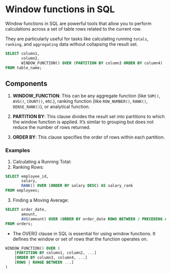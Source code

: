 # Window functions in SQL

Window functions in SQL are powerful tools that allow you to perform calculations across a set of table rows related to the current row.

They are particularly useful for tasks like calculating running `totals`, `ranking`, and `aggregating` data without collapsing the result set.

```sql
SELECT column1,
       column2,
       WINDOW_FUNCTION() OVER (PARTITION BY column3 ORDER BY column4)
FROM table_name;
```

## Components

1. **WINDOW_FUNCTION**: This can be any aggregate function (like `SUM()`, `AVG()`, `COUNT()`, etc.), ranking function (like `ROW_NUMBER()`, `RANK()`, `DENSE_RANK()`), or analytical function.

2. **PARTITION BY**: This clause divides the result set into partitions to which the window function is applied. It’s similar to grouping but does not reduce the number of rows returned.

3. **ORDER BY**: This clause specifies the order of rows within each partition.

### Examples

1. Calculating a Running Total:
2. Ranking Rows:

```sql
SELECT employee_id,
       salary,
       RANK() OVER (ORDER BY salary DESC) AS salary_rank
FROM employees;
```

3. Finding a Moving Average:

```sql
SELECT order_date,
       amount,
       AVG(amount) OVER (ORDER BY order_date ROWS BETWEEN 2 PRECEDING AND CURRENT ROW) AS moving_average
FROM orders;
```

- The OVER() clause in SQL is essential for using window functions. It defines the window or set of rows that the function operates on.

```sql
WINDOW_FUNCTION() OVER (
    [PARTITION BY column1, column2, ...]
    [ORDER BY column3, column4, ...]
    [ROWS | RANGE BETWEEN ...]
)
```
